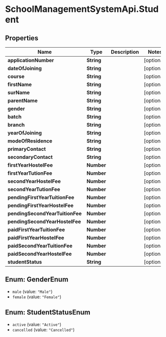 # SchoolManagementSystemApi.Student

## Properties
Name | Type | Description | Notes
------------ | ------------- | ------------- | -------------
**applicationNumber** | **String** |  | [optional] 
**dateOfJoining** | **String** |  | [optional] 
**course** | **String** |  | [optional] 
**firstName** | **String** |  | [optional] 
**surName** | **String** |  | [optional] 
**parentName** | **String** |  | [optional] 
**gender** | **String** |  | [optional] 
**batch** | **String** |  | [optional] 
**branch** | **String** |  | [optional] 
**yearOfJoining** | **String** |  | [optional] 
**modeOfResidence** | **String** |  | [optional] 
**primaryContact** | **String** |  | [optional] 
**secondaryContact** | **String** |  | [optional] 
**firstYearHostelFee** | **Number** |  | [optional] 
**firstYearTutionFee** | **Number** |  | [optional] 
**secondYearHostelFee** | **Number** |  | [optional] 
**secondYearTutionFee** | **Number** |  | [optional] 
**pendingFirstYearTuitionFee** | **Number** |  | [optional] 
**pendingFirstYearHostelFee** | **Number** |  | [optional] 
**pendingSecondYearTuitionFee** | **Number** |  | [optional] 
**pendingSecondYearHostelFee** | **Number** |  | [optional] 
**paidFirstYearTuitionFee** | **Number** |  | [optional] 
**paidFirstYearHostelFee** | **Number** |  | [optional] 
**paidSecondYearTuitionFee** | **Number** |  | [optional] 
**paidSecondYearHostelFee** | **Number** |  | [optional] 
**studentStatus** | **String** |  | [optional] 

<a name="GenderEnum"></a>
## Enum: GenderEnum

* `male` (value: `"Male"`)
* `female` (value: `"Female"`)


<a name="StudentStatusEnum"></a>
## Enum: StudentStatusEnum

* `active` (value: `"Active"`)
* `cancelled` (value: `"Cancelled"`)

